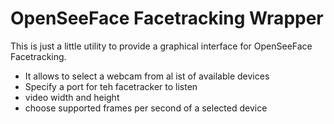 # OpenSeeFace Facetracking Wrapper

This is just a little utility to provide a graphical interface for OpenSeeFace Facetracking.  
- It allows to select a webcam from al ist of available devices
- Specify a port for teh facetracker to listen
- video width and height
- choose supported frames per second of a selected device